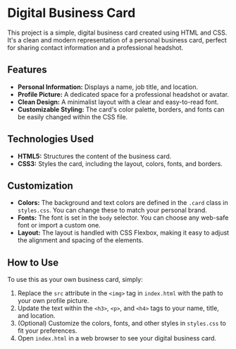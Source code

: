 # Digital Business Card

This project is a simple, digital business card created using HTML and CSS. It's a clean and modern representation of a personal business card, perfect for sharing contact information and a professional headshot.

## Features

- **Personal Information:** Displays a name, job title, and location.
- **Profile Picture:** A dedicated space for a professional headshot or avatar.
- **Clean Design:** A minimalist layout with a clear and easy-to-read font.
- **Customizable Styling:** The card's color palette, borders, and fonts can be easily changed within the CSS file.

## Technologies Used

- **HTML5:** Structures the content of the business card.
- **CSS3:** Styles the card, including the layout, colors, fonts, and borders.

## Customization

- **Colors:** The background and text colors are defined in the `.card` class in `styles.css`. You can change these to match your personal brand.
- **Fonts:** The font is set in the `body` selector. You can choose any web-safe font or import a custom one.
- **Layout:** The layout is handled with CSS Flexbox, making it easy to adjust the alignment and spacing of the elements.

## How to Use

To use this as your own business card, simply:

1.  Replace the `src` attribute in the `<img>` tag in `index.html` with the path to your own profile picture.
2.  Update the text within the `<h3>`, `<p>`, and `<h4>` tags to your name, title, and location.
3.  (Optional) Customize the colors, fonts, and other styles in `styles.css` to fit your preferences.
4.  Open `index.html` in a web browser to see your digital business card.

